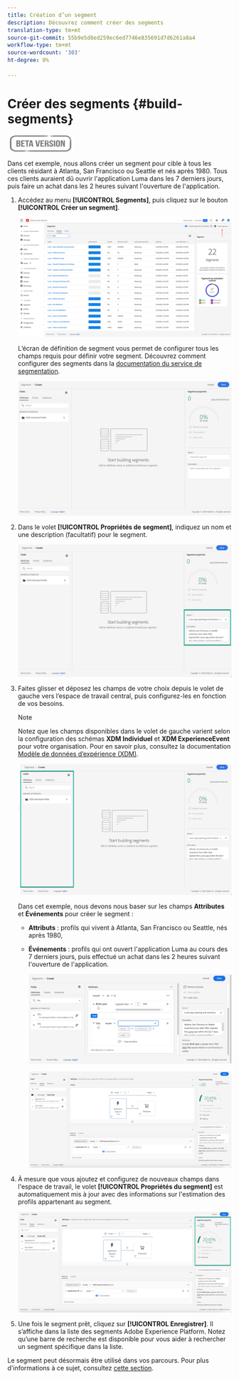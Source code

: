 ```yaml
---
title: Création d’un segment
description: Découvrez comment créer des segments
translation-type: tm+mt
source-git-commit: 55b9e5d8ed259ec6ed7746e835691d7d6261a8a4
workflow-type: tm+mt
source-wordcount: '303'
ht-degree: 0%

---
```


# Créer des segments {#build-segments}

![](../assets/do-not-localize/badge.png)

Dans cet exemple, nous allons créer un segment pour cible à tous les clients résidant à Atlanta, San Francisco ou Seattle et nés après 1980. Tous ces clients auraient dû ouvrir l&#39;application Luma dans les 7 derniers jours, puis faire un achat dans les 2 heures suivant l&#39;ouverture de l&#39;application.

1. Accédez au menu **[!UICONTROL Segments]**, puis cliquez sur le bouton **[!UICONTROL Créer un segment]**.

   ![](../assets/create-segment.png)

   L’écran de définition de segment vous permet de configurer tous les champs requis pour définir votre segment. Découvrez comment configurer des segments dans la [documentation du service de segmentation](https://experienceleague.adobe.com/docs/experience-platform/segmentation/ui/overview.html).

   ![](../assets/segment-builder.png)

1. Dans le volet **[!UICONTROL Propriétés de segment]**, indiquez un nom et une description (facultatif) pour le segment.

   ![](../assets/segment-properties.png)

1. Faites glisser et déposez les champs de votre choix depuis le volet de gauche vers l’espace de travail central, puis configurez-les en fonction de vos besoins.

   >[!NOTE]
   >
   >Notez que les champs disponibles dans le volet de gauche varient selon la configuration des schémas **XDM Individuel** et **XDM ExperienceEvent** pour votre organisation.  Pour en savoir plus, consultez la documentation [Modèle de données d’expérience (XDM)](https://experienceleague.adobe.com/docs/experience-platform/xdm/home.html).

   ![](../assets/drag-fields.png)

   Dans cet exemple, nous devons nous baser sur les champs **Attributes** et **Événements** pour créer le segment :

   * **Attributs** : profils qui vivent à Atlanta, San Francisco ou Seattle, nés après 1980,
   * **Événements** : profils qui ont ouvert l&#39;application Luma au cours des 7 derniers jours, puis effectué un achat dans les 2 heures suivant l&#39;ouverture de l&#39;application.

      ![](../assets/add-attributes.png)

      ![](../assets/add-events.png)

1. À mesure que vous ajoutez et configurez de nouveaux champs dans l&#39;espace de travail, le volet **[!UICONTROL Propriétés du segment]** est automatiquement mis à jour avec des informations sur l&#39;estimation des profils appartenant au segment.

   ![](../assets/segment-estimate.png)

1. Une fois le segment prêt, cliquez sur **[!UICONTROL Enregistrer]**. Il s’affiche dans la liste des segments Adobe Experience Platform. Notez qu’une barre de recherche est disponible pour vous aider à rechercher un segment spécifique dans la liste.

Le segment peut désormais être utilisé dans vos parcours. Pour plus d&#39;informations à ce sujet, consultez [cette section](../segment/about-segments.md).
